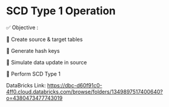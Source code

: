 # SCD Type 1 Operation

✅ Objective  :

🔹 Create source & target tables

🔹 Generate hash keys

🔹 Simulate data update in source

🔹 Perform SCD Type 1

DataBricks Link: https://dbc-d60f91c0-4ff0.cloud.databricks.com/browse/folders/1349897517400640?o=4380473477743019
